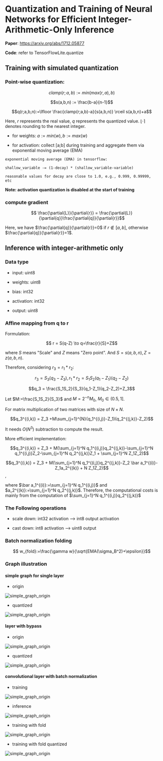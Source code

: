 # Quantization and Training of Neural Networks for Efficient Integer-Arithmetic-Only Inference

**Paper**: https://arxiv.org/abs/1712.05877

**Code**: refer to TensorFlowLite.quantize

## Training with simulated quantization

### Point-wise quantization:

$$clamp(r;a,b) := min(max(r, a), b)$$

$$s(a,b,n) := \frac{b-a}{n-1}$$

$$q(r;a,b,n):=\lfloor \frac{clamp(r;a,b)-a}{s(a,b,n)} \rceil s(a,b,n)+a$$

Here, $r$ represents the real value, $q$ represents the quantized value. $\lfloor \cdot \rceil$ denotes rounding to the nearest integer.

- for weights: $a:=min(w), b:=max(w)$

- for activation: collect [a;b] during training and aggregate them via exponential moving average (EMA)


```
exponential moving average (EMA) in tensorflow:

shallow_variable -= (1-decay) * (shallow_variable-variable)

reasonable values for decay are close to 1.0, e.g., 0.999, 0.99999, etc
```

**Note: activation quantization is disabled at the start of training** 

### compute gradient

$$ \frac{\partial{L}}{\partial{r}} = \frac{\partial{L}}{\partial{q}}\frac{\partial{q}}{\partial{r}}$$

Here, we have $\frac{\partial{q}}{\partial{r}}=0$ if $r\notin[a,b]$, otherwise $\frac{\partial{q}}{\partial{r}}=1$.

## Inference with integer-arithmetic only

### Data type

- input: uint8

- weights: uint8

- bias: int32

- activation: int32

- output: uint8

### Affine mapping from q to r

Formulation:

$$ r = S(q-Z) \to q=\frac{r}{S}+Z$$

where $S$ means "Scale" and $Z$ means "Zero point". And $S=s(a,b,n), Z=z(a,b,n)$.

Therefore, considering $r_3=r_1*r_2$:

$$r_3 = S_3(q_3-Z_3), r_1*r_2=S_1S_2(q_1-Z_1)(q_2-Z_2)$$

$$q_3 = \frac{S_1S_2}{S_3}(q_1-Z_1)(q_2-Z_2)+Z_3$$

Let $M:=\frac{S_1S_2}{S_3}$ and $M=2^{-n}M_0$, $M_0\in(0.5,1]$.

For matrix multiplication of two matrices with size of $N\times N$.

$$q_3^{(i,k)} = Z_3 +M\sum_{j=1}^{N}(q_1^{(i,j)}-Z_1)(q_2^{(j,k)}-Z_2)$$

It needs $O(N^3)$ subtraction to compute the result. 

More efficient implementation:

$$q_3^{(i,k)} = Z_3 + M(\sum_{j=1}^N q_1^{(i,j)}q_2^{(j,k)}-\sum_{j=1}^N q_1^{(i,j)}Z_2-\sum_{j=1}^N q_2^{(j,k)}Z_1 + \sum_{j=1}^N Z_1Z_2)$$

$$q_3^{(i,k)} = Z_3 + M(\sum_{j=1}^N q_1^{(i,j)}q_2^{(j,k)}-Z_2 \bar a_1^{(i)}- Z_1a_2^{(k)} + N Z_1Z_2)$$,

where $\bar a_1^{(i)}:=\sum_{j=1}^N q_1^{(i,j)}$ and $a_2^{(k)}:=\sum_{j=1}^N q_2^{(j,k)}$. Therefore, the computational costs is mainly from the computation of $\sum_{j=1}^N q_1^{(i,j)}q_2^{(j,k)}$

### The Following operations

- scale down: int32 activation --> int8 output activation

- cast down: int8 activation --> uint8 output

### Batch normalization folding

$$ w_{fold}:=\frac{\gamma w}{\sqrt{EMA(\sigma_B^2)+\epsilon}}$$

### Graph illustration

#### simple graph for single layer

- origin

![simple_graph_origin](fig/integer_arithmetic_only/simple_origin.png)

- quantized

![simple_graph_origin](fig/integer_arithmetic_only/simple_quantize.png)

#### layer with bypass

- origin

![simple_graph_origin](fig/integer_arithmetic_only/bypass_origin.png)

- quantized

![simple_graph_origin](fig/integer_arithmetic_only/bypass_quantize.png)

#### convolutional layer with batch normalization

- training

![simple_graph_origin](fig/integer_arithmetic_only/conv_bn_training.png)

- inference

![simple_graph_origin](fig/integer_arithmetic_only/conv_bn_inference.png)

- training with fold

![simple_graph_origin](fig/integer_arithmetic_only/conv_bn_training_fold.png)

- training with fold quantized

![simple_graph_origin](fig/integer_arithmetic_only/conv_bn_training_fold_quantize.png)


